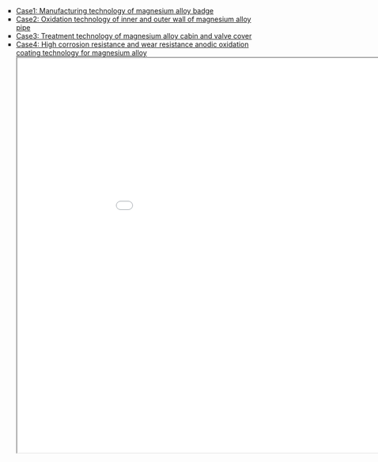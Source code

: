 <html>
<body>

<style>
ul.demo {
  list-style-type: square;
  padding: 0px;
  margin: 0px;
}
</style>

  <ul class="demo">
    <li> <a target="right" href="../assets/成功案例/成功案例1-镁合金徽章制作技术.pdf">Case1: Manufacturing technology of magnesium alloy badge</a> </li>
    <li> <a target="right" href="../assets/成功案例/成功案例2-镁合金管材内外壁氧化技术.pdf">Case2: Oxidation technology of inner and outer wall of magnesium alloy pipe</a> </li>
    <li> <a target="right"  href="../assets/成功案例/成功案例3-镁合金舱体与气门室罩处理技术.pdf">Case3: Treatment technology of magnesium alloy cabin and valve cover</a> </li>
    <li> <a target="right" href="../assets/成功案例/成功案例4-镁合金高耐蚀耐磨阳极氧化涂层技术.pdf">Case4: High corrosion resistance and wear resistance anodic oxidation coating technology for magnesium alloy</a> </li>
  </ul>

<iframe src="../assets/成功案例/成功案例1-镁合金徽章制作技术.pdf" name="right" width="1000" height="800"></iframe>

</body>
</html>